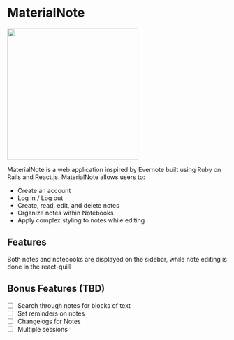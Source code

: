 # MaterialNote
<img src="http://tedeckel.me/images/materialnote.jpg" width="300">

MaterialNote is a web application inspired by Evernote built using Ruby on Rails
and React.js. MaterialNote allows users to:

- Create an account
- Log in / Log out
- Create, read, edit, and delete notes
- Organize notes within Notebooks
- Apply complex styling to notes while editing

## Features
Both notes and notebooks are displayed on the sidebar, while note editing is done in the react-quill

## Bonus Features (TBD)
- [ ] Search through notes for blocks of text
- [ ] Set reminders on notes
- [ ] Changelogs for Notes
- [ ] Multiple sessions
